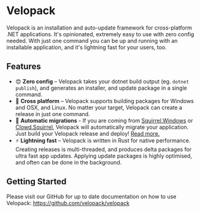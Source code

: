 # Velopack
Velopack is an installation and auto-update framework for cross-platform .NET applications. It's opinionated, extremely easy to use with zero config needed. With just one command you can be up and running with an installable application, and it's lightning fast for your users, too.

## Features

- 😍 **Zero config** – Velopack takes your dotnet build output (eg. `dotnet publish`), and generates an installer, and update package in a single command.
- 🎯 **Cross platform** – Velopack supports building packages for Windows and OSX, and Linux. No matter your target, Velopack can create a release in just one command.
- 🚀 **Automatic migrations** - If you are coming from [Squirrel.Windows](https://github.com/Squirrel/Squirrel.Windows) or [Clowd.Squirrel](https://github.com/clowd/Clowd.Squirrel), Velopack will automatically migrate your application. Just build your Velopack release and deploy! [Read more.](docs/migrating.md)
- ⚡️ **Lightning fast** – Velopack is written in Rust for native performance. Creating releases is multi-threaded, and produces delta packages for ultra fast app updates. Applying update packages is highly optimised, and often can be done in the background.

## Getting Started

Please visit our GitHub for up to date documentation on how to use Velopack: https://github.com/velopack/velopack